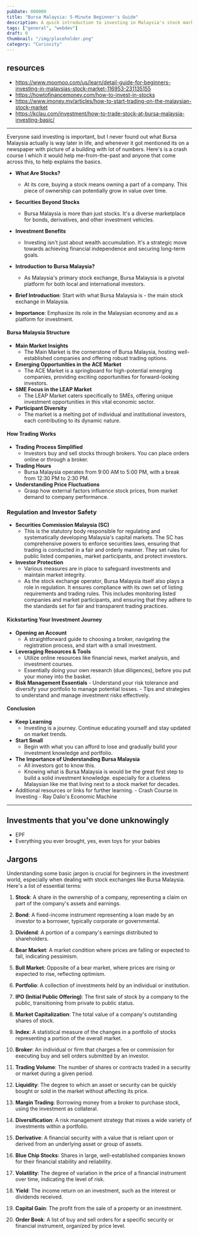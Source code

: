 ```yaml
---
pubDate: 000000
title: "Bursa Malaysia: 5-Minute Beginner's Guide"
description: A quick introduction to investing in Malaysia's stock market.
tags: ["general", "webdev"]
draft: 0
thumbnail: "/img/placeholder.png" 
category: "Curiosity"
---
```

## resources
- https://www.moomoo.com/us/learn/detail-guide-for-beginners-investing-in-malaysias-stock-market-116953-231135155
- https://howtofinancemoney.com/how-to-invest-in-stocks
- https://www.imoney.my/articles/how-to-start-trading-on-the-malaysian-stock-market
- https://kclau.com/investment/how-to-trade-stock-at-bursa-malaysia-investing-basic/

---

Everyone said investing is important, but I never found out what Bursa Malaysia actually is way later in life, and whenever it got mentioned its on a newspaper with picture of a building with lot of numbers. Here's is a crash course I which it would help me-from-the-past and anyone that come across this, to help explains the basics.

- **What Are Stocks?**
    - At its core, buying a stock means owning a part of a company. This piece of ownership can potentially grow in value over time.
- **Securities Beyond Stocks**
    - Bursa Malaysia is more than just stocks. It's a diverse marketplace for bonds, derivatives, and other investment vehicles.
- **Investment Benefits**  
    - Investing isn't just about wealth accumulation. It's a strategic move towards achieving financial independence and securing long-term goals.
- **Introduction to Bursa Malaysia?**
    - As Malaysia's primary stock exchange, Bursa Malaysia is a pivotal platform for both local and international investors.

- **Brief Introduction**: Start with what Bursa Malaysia is - the main stock exchange in Malaysia.
- **Importance**: Emphasize its role in the Malaysian economy and as a platform for investment.
#### **Bursa Malaysia Structure**
- **Main Market Insights**
    - The Main Market is the cornerstone of Bursa Malaysia, hosting well-established companies and offering robust trading options.
- **Emerging Opportunities in the ACE Market**
    - The ACE Market is a springboard for high-potential emerging companies, providing exciting opportunities for forward-looking investors.
- **SME Focus in the LEAP Market**
    - The LEAP Market caters specifically to SMEs, offering unique investment opportunities in this vital economic sector.
- **Participant Diversity**
    - The market is a melting pot of individual and institutional investors, each contributing to its dynamic nature.
#### **How Trading Works**
- **Trading Process Simplified**
    - Investors buy and sell stocks through brokers. You can place orders online or through a broker.
- **Trading Hours**
    - Bursa Malaysia operates from 9:00 AM to 5:00 PM, with a break from 12:30 PM to 2:30 PM.
- **Understanding Price Fluctuations**
    - Grasp how external factors influence stock prices, from market demand to company performance.
### Regulation and Investor Safety
- **Securities Commission Malaysia (SC)**
    - This is the statutory body responsible for regulating and systematically developing Malaysia's capital markets. The SC has comprehensive powers to enforce securities laws, ensuring that trading is conducted in a fair and orderly manner. They set rules for public listed companies, market participants, and protect investors.
- **Investor Protection**
    - Various measures are in place to safeguard investments and maintain market integrity.
    - As the stock exchange operator, Bursa Malaysia itself also plays a role in regulation. It ensures compliance with its own set of listing requirements and trading rules. This includes monitoring listed companies and market participants, and ensuring that they adhere to the standards set for fair and transparent trading practices.
#### **Kickstarting Your Investment Journey**
- **Opening an Account**
    - A straightforward guide to choosing a broker, navigating the registration process, and start with a small investment.
- **Leveraging Resources & Tools**
    - Utilize online resources like financial news, market analysis, and investment courses.
    - Essentially doing your own research (due diligences), before you put your money into the basket.
- **Risk Management Essentials**
	    - Understand your risk tolerance and diversify your portfolio to manage potential losses.
	    - Tips and strategies to understand and manage investment risks effectively.
#### **Conclusion**
- **Keep Learning**
    - Investing is a journey. Continue educating yourself and stay updated on market trends.
- **Start Small**
    - Begin with what you can afford to lose and gradually build your investment knowledge and portfolio.
- **The Importance of Understanding Bursa Malaysia**
	- All investors got to know this.
	- Knowing what is Bursa Malaysia is would be the great first step to build a solid investment knowledge. especially for a clueless Malaysian like me that living next to a stock market for decades.
- Additional resources or links for further learning.
	    - Crash Course in Investing
	    - Ray Dalio's Economic Machine
---

## Investments that you've done unknowingly
- EPF
- Everything you ever brought, yes, even toys for your babies

## Jargons
Understanding some basic jargon is crucial for beginners in the investment world, especially when dealing with stock exchanges like Bursa Malaysia. Here's a list of essential terms:

1. **Stock**: A share in the ownership of a company, representing a claim on part of the company's assets and earnings.
    
2. **Bond**: A fixed-income instrument representing a loan made by an investor to a borrower, typically corporate or governmental.
    
3. **Dividend**: A portion of a company's earnings distributed to shareholders.
    
4. **Bear Market**: A market condition where prices are falling or expected to fall, indicating pessimism.
    
5. **Bull Market**: Opposite of a bear market, where prices are rising or expected to rise, reflecting optimism.
    
6. **Portfolio**: A collection of investments held by an individual or institution.
    
7. **IPO (Initial Public Offering)**: The first sale of stock by a company to the public, transitioning from private to public status.
    
8. **Market Capitalization**: The total value of a company's outstanding shares of stock.
    
9. **Index**: A statistical measure of the changes in a portfolio of stocks representing a portion of the overall market.
    
10. **Broker**: An individual or firm that charges a fee or commission for executing buy and sell orders submitted by an investor.
    
11. **Trading Volume**: The number of shares or contracts traded in a security or market during a given period.
    
12. **Liquidity**: The degree to which an asset or security can be quickly bought or sold in the market without affecting its price.
    
13. **Margin Trading**: Borrowing money from a broker to purchase stock, using the investment as collateral.
    
14. **Diversification**: A risk management strategy that mixes a wide variety of investments within a portfolio.
    
15. **Derivative**: A financial security with a value that is reliant upon or derived from an underlying asset or group of assets.
    
16. **Blue Chip Stocks**: Shares in large, well-established companies known for their financial stability and reliability.
    
17. **Volatility**: The degree of variation in the price of a financial instrument over time, indicating the level of risk.
    
18. **Yield**: The income return on an investment, such as the interest or dividends received.
    
19. **Capital Gain**: The profit from the sale of a property or an investment.
    
20. **Order Book**: A list of buy and sell orders for a specific security or financial instrument, organized by price level.